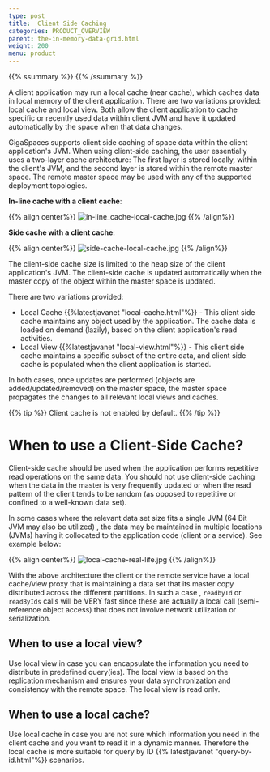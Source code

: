 ```yaml
---
type: post
title:  Client Side Caching
categories: PRODUCT_OVERVIEW
parent: the-in-memory-data-grid.html
weight: 200
menu: product
---
```

{{%  ssummary %}}  {{%  /ssummary %}}



A client application may run a local cache (near cache), which caches data in local memory of the client application. There are two variations provided: local cache and local view. Both allow the client application to cache specific or recently used data within client JVM and have it updated automatically by the space when that data changes.

GigaSpaces supports client side caching of space data within the client application's JVM. When using client-side caching, the user essentially uses a two-layer cache architecture: The first layer is stored locally, within the client's JVM, and the second layer is stored within the remote master space. The remote master space may be used with any of the supported deployment topologies.

**In-line cache with a client cache**:

{{% align center%}}
![in-line_cache-local-cache.jpg](/attachment_files/in-line_cache-local-cache.jpg)
{{% /align%}}

**Side cache with a client cache**:

{{% align center%}}
![side-cache-local-cache.jpg](/attachment_files/side-cache-local-cache.jpg)
{{% /align%}}

The client-side cache size is limited to the heap size of the client application's JVM. The client-side cache is updated automatically when the master copy of the object within the master space is updated.


There are two variations provided:

- Local Cache {{%latestjavanet "local-cache.html"%}} - This client side cache maintains any object used by the application. The cache data is loaded on demand (lazily), based on the client application's read activities.
- Local View  {{%latestjavanet "local-view.html"%}} - This client side cache maintains a specific subset of the entire data, and client side cache is populated when the client application is started.

In both cases, once updates are performed (objects are added/updated/removed) on the master space, the master space propagates the changes to all relevant local views and caches.


{{%  tip %}}
Client cache is not enabled by default.
{{%  /tip %}}

# When to use a Client-Side Cache?

Client-side cache should be used when the application performs repetitive read operations on the same data. You should not use client-side caching when the data in the master is very frequently updated or when the read pattern of the client tends to be random (as opposed to repetitive or confined to a well-known data set).

In some cases where the relevant data set size fits a single JVM (64 Bit JVM may also be utilized) , the data may be maintained in multiple locations (JVMs) having it collocated to the application code (client or a service). See example below:

{{% align center%}}
![local-cache-real-life.jpg](/attachment_files/local-cache-real-life.jpg)
{{% /align%}}


With the above architecture the client or the remote service have a local cache/view proxy that is maintaining a data set that its master copy distributed across the different partitions. In such a case , `readbyId` or `readByIds` calls will be VERY fast since these are actually a local call (semi-reference object access) that does not involve network utilization or serialization.

## When to use a local view?

Use local view in case you can encapsulate the information you need to distribute in predefined query(ies). The local view is based on the replication mechanism and ensures your data synchronization and consistency with the remote space. The local view is read only.

## When to use a local cache?

Use local cache in case you are not sure which information you need in the client cache and you want to read it in a dynamic manner. Therefore the local cache is more suitable for query by ID {{% latestjavanet "query-by-id.html"%}} scenarios.




